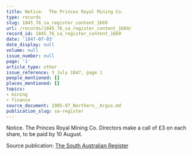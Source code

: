 ```yaml
---
title: Notice.  The Princes Royal Mining Co.
type: records
slug: 1845_76_sa_register_content_1669
url: /records/1845_76_sa_register_content_1669/
record_id: 1845_76_sa_register_content_1669
date: '1847-07-03'
date_display: null
volume: null
issue_number: null
page: '1'
article_type: other
issue_reference: 3 July 1847, page 1
people_mentioned: []
places_mentioned: []
topics:
- mining
- finance
source_document: 1985-87_Northern__Argus.md
publication_slug: sa-register
---
```


Notice.  The Princes Royal Mining Co. Directors make a call of £3 on each share, to be paid by 10 August.

Source publication: [The South Australian Register](/publications/sa-register/)
